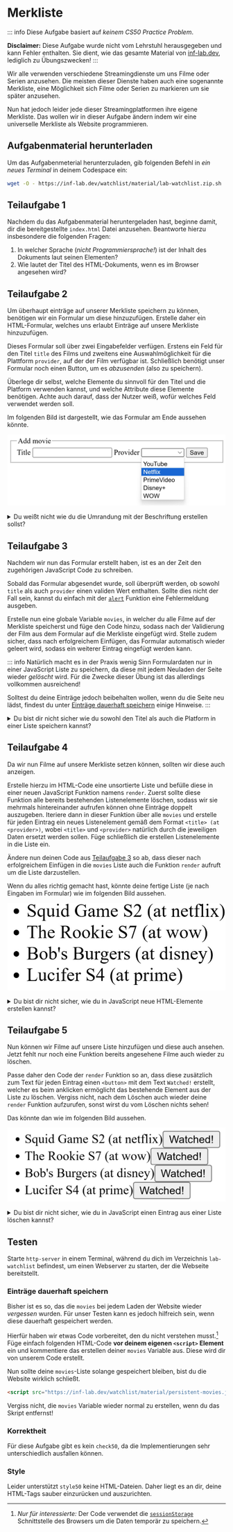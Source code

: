# Merkliste

::: info
Diese Aufgabe basiert auf _keinem CS50 Practice Problem_.

**Disclaimer:** Diese Aufgabe wurde nicht vom Lehrstuhl herausgegeben und kann Fehler enthalten. Sie dient, wie das gesamte Material von [inf-lab.dev](https://inf-lab.dev), lediglich zu Übungszwecken!
:::

Wir alle verwenden verschiedene Streamingdienste um uns Filme oder Serien anzusehen. Die meisten dieser Dienste haben auch eine sogenannte Merkliste, eine Möglichkeit sich Filme oder Serien zu markieren um sie später anzusehen.

Nun hat jedoch leider jede dieser Streamingplatformen ihre eigene Merkliste. Das wollen wir in dieser Aufgabe ändern indem wir eine universelle Merkliste als Website programmieren.

## Aufgabenmaterial herunterladen

Um das Aufgabenmeterial herunterzuladen, gib folgenden Befehl in _ein neues Terminal_ in deinem Codespace ein:

```bash
wget -O - https://inf-lab.dev/watchlist/material/lab-watchlist.zip.sh | bash
```

## Teilaufgabe 1

Nachdem du das Aufgabenmaterial heruntergeladen hast, beginne damit, dir die bereitgestellte `index.html` Datei anzusehen.
Beantworte hierzu insbesondere die folgenden Fragen:

1. In welcher Sprache (_nicht Programmiersprache!_) ist der Inhalt des Dokuments laut seinen Elementen?
2. Wie lautet der Titel des HTML-Dokuments, wenn es im Browser angesehen wird?

## Teilaufgabe 2

Um überhaupt einträge auf unserer Merkliste speichern zu können, benötigen wir ein Formular um diese hinzuzufügen.
Erstelle daher ein HTML-Formular, welches uns erlaubt Einträge auf unsere Merkliste hinzuzufügen.

Dieses Formular soll über zwei Eingabefelder verfügen. Erstens ein Feld für den Titel `title` des Films und zweitens eine Auswahlmöglichkeit für die Plattform `provider`, auf der der Film verfügbar ist. Schließlich benötigt unser Formular noch einen Button, um es _abzusenden_ (also zu speichern).

Überlege dir selbst, welche Elemente du sinnvoll für den Titel und die Platform verwenden kannst, und welche Attribute diese Elemente benötigen. Achte auch darauf, dass der Nutzer weiß, wofür welches Feld verwendet werden soll.

Im folgenden Bild ist dargestellt, wie das Formular am Ende aussehen könnte.

![Beispiel des Formulars](./material/image/form.jpg)

<details>
    <summary>Du weißt nicht wie du die Umrandung mit der Beschriftung erstellen sollst?</summary>

Hierzu wurde das `<fieldset>` Element verwendet, weitere Informationen zu diesem Element findest du in den [MDN web docs](https://developer.mozilla.org/de/docs/Web/HTML/Element/fieldset).

</details>

## Teilaufgabe 3

Nachdem wir nun das Formular erstellt haben, ist es an der Zeit den zugehörigen JavaScript Code zu schreiben.

Sobald das Formular abgesendet wurde, soll überprüft werden, ob sowohl `title` als auch `provider` einen validen Wert enthalten. Sollte dies nicht der Fall sein, kannst du einfach mit der [`alert`](https://developer.mozilla.org/de/docs/Web/API/Window/alert) Funktion eine Fehlermeldung ausgeben.

Erstelle nun eine globale Variable `movies`, in welcher du alle Filme auf der Merkliste speicherst und füge den Code hinzu, sodass nach der Validierung der Film aus dem Formular auf die Merkliste eingefügt wird. Stelle zudem sicher, dass nach erfolgreichem Einfügen, das Formular automatisch wieder geleert wird, sodass ein weiterer Eintrag eingefügt werden kann.

::: info
Natürlich macht es in der Praxis wenig Sinn Formulardaten nur in einer JavaScript Liste zu speichern, da diese mit jedem Neuladen der Seite wieder _gelöscht_ wird.
Für die Zwecke dieser Übung ist das allerdings vollkommen ausreichend!

Solltest du deine Einträge jedoch beibehalten wollen, wenn du die Seite neu lädst, findest du unter [Einträge dauerhaft speichern](#einträge-dauerhaft-speichern) einige Hinweise.
:::

<details>
    <summary>Du bist dir nicht sicher wie du sowohl den Titel als auch die Platform in einer Liste speichern kannst?</summary>

Um mehrere Elemente an einer Stelle zu speichern, haben wir in C `stuct`s verwendet, in Python `dict`s. In JavaScript existieren _Objekte_ als ein ähnliches konzept.
Um also beispielsweise eine Person, mit Vor- und Nachnamen zu darzustellen, kann folgender Code verwendet werden. Dieser Code funktioniert sogar in Python!

<!-- prettier-ignore -->
```js
person = {
    'firstName': 'Max',
    'lastName': 'Mustermann',
}
```

</details>

## Teilaufgabe 4

Da wir nun Filme auf unsere Merkliste setzen können, sollten wir diese auch anzeigen.

Erstelle hierzu im HTML-Code eine unsortierte Liste und befülle diese in einer neuen JavaScript Funktion namens `render`.
Zuerst sollte diese Funktion alle bereits bestehenden Listenelemente löschen, sodass wir sie mehrmals hintereinander aufrufen können ohne Einträge doppelt auszugeben.
Iteriere dann in dieser Funktion über alle `movies` und erstelle für jeden Eintrag ein neues Listenelement gemäß dem Format `<title> (at <provider>)`, wobei `<title>` und `<provider>` natürlich durch die jeweiligen Daten ersetzt werden sollen.
Füge schließlich die erstellen Listenelemente in die Liste ein.

Ändere nun deinen Code aus [Teilaufgabe 3](#teilaufgabe-3) so ab, dass dieser nach erfolgreichem Einfügen in die `movies` Liste auch die Funktion `render` aufruft um die Liste darzustellen.

Wenn du alles richtig gemacht hast, könnte deine fertige Liste (je nach Eingaben im Formular) wie im folgenden Bild aussehen.

![Beispiel der Liste](./material/image/list.jpg)

<details>
    <summary>Du bist dir nicht sicher, wie du in JavaScript neue HTML-Elemente erstellen kannst?</summary>

Um in JavaScript HTML-Elemente _zu erstellen_ kann die Funktion `document.createElement(tagName)` verwendet werden. Weitere Informationen zu dieser Funktion findest du in den [mdn web docs](https://developer.mozilla.org/de/docs/Web/API/Document/createElement).

**Wichtig:** Vergiss nicht, dein erstelltes Element auch irgendwo einzufügen, sonst wird es nur erstellt, aber nirgens angezeigt!

</details>

## Teilaufgabe 5

Nun können wir Filme auf unsere Liste hinzufügen und diese auch ansehen. Jetzt fehlt nur noch eine Funktion bereits angesehene Filme auch wieder zu löschen.

Passe daher den Code der `render` Funktion so an, dass diese zusätzlich zum Text für jeden Eintrag einen `<button>` mit dem Text `Watched!` erstellt, welcher es beim anklicken ermöglicht das bestehende Element aus der Liste zu löschen.
Vergiss nicht, nach dem Löschen auch wieder deine `render` Funktion aufzurufen, sonst wirst du vom Löschen nichts sehen!

Das könnte dan wie im folgenden Bild aussehen.

![Beispiel der Liste mit Löschen-Funktion](./material/image/list-with-remove.jpg)

<details>
    <summary>Du bist dir nicht sicher, wie du in JavaScript einen Eintrag aus einer Liste löschen kannst?</summary>

Hierfür gibt es in JavaScript mehrere Möglichkeiten, weit verbreitet ist jedoch die Verwendung von [`splice(start, deleteCount)`](https://developer.mozilla.org/de/docs/Web/JavaScript/Reference/Global_Objects/Array/splice). Ein Beispiel, um das Obst `Apfel` aus der Liste zu entfernen, kann folgenden Code entnommen werden.

```js
let fruit = ['Banane', 'Apfel', 'Melone'];

fruit.splice(1, 1);
```

**Wichtig:** Achte darauf, dass `deleteCount` (der zweite Parameter) immer `1` ist, da sonst mehr als ein Element entfernt wird.

</details>

## Testen

Starte `http-server` in einem Terminal, während du dich im Verzeichnis `lab-watchlist` befindest, um einen Webserver zu starten, der die Webseite bereitstellt.

### Einträge dauerhaft speichern

Bisher ist es so, das die `movies` bei jedem Laden der Website wieder _vergessen_ wurden. Für unser Testen kann es jedoch hilfreich sein, wenn diese dauerhaft gespeichert werden.

Hierfür haben wir etwas Code vorbereitet, den du nicht verstehen musst.[^1] Füge einfach folgenden HTML-Code **vor deinem eigenen `<script>` Element** ein und kommentiere das erstellen deiner `movies` Variable aus. Diese wird dir von unserem Code erstellt.

Nun sollte deine `movies`-Liste solange gespeichert bleiben, bist du die Website wirklich schließt.

```html
<script src="https://inf-lab.dev/watchlist/material/persistent-movies.js"></script>
```

Vergiss nicht, die `movies` Variable wieder normal zu erstellen, wenn du das Skript entfernst!

[^1]: _Nur für interessierte:_ Der Code verwendet die [`sessionStorage`](https://developer.mozilla.org/de/docs/Web/API/Window/sessionStorage) Schnittstelle des Browsers um die Daten temporär zu speichern.

### Korrektheit

Für diese Aufgabe gibt es kein `check50`, da die Implementierungen sehr unterschiedlich ausfallen können.

### Style

Leider unterstützt `style50` keine HTML-Dateien. Daher liegt es an dir, deine HTML-Tags sauber einzurücken und auszurichten.
